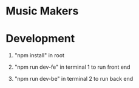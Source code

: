 # **Music Makers**

# Development

1. "npm install" in root

2. "npm run dev-fe" in terminal 1 to run front end

3. "npm run dev-be" in terminal 2 to run back end
